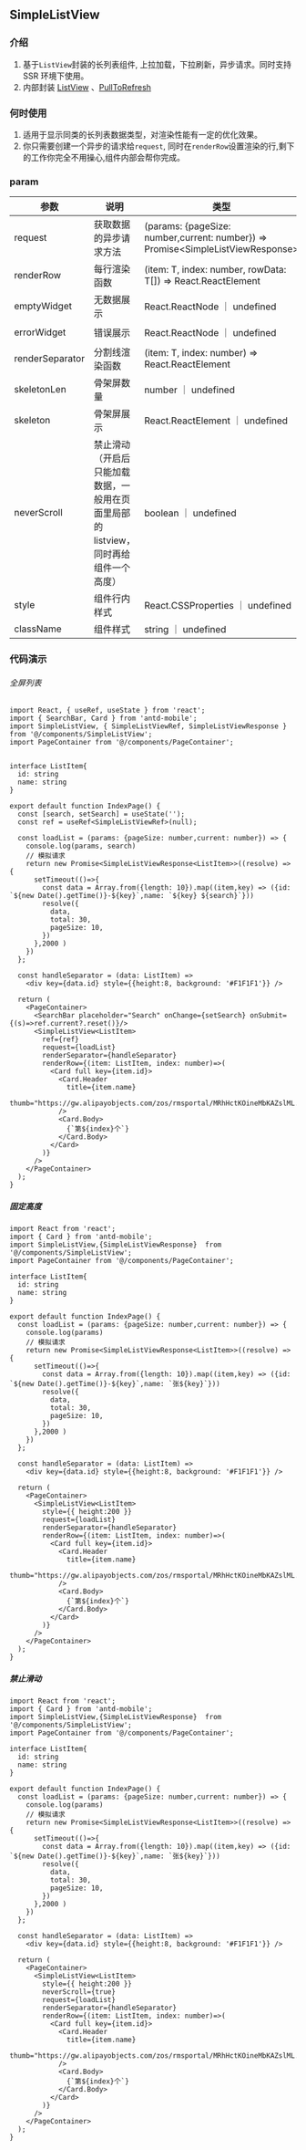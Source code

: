 ## SimpleListView

### 介绍

1. 基于`ListView`封装的长列表组件, 上拉加载，下拉刷新，异步请求。同时支持 SSR 环境下使用。
2. 内部封装 [ListView](https://mobile.ant.design/components/list-view-cn/#components-list-view-demo-basic) 、[PullToRefresh](https://mobile.ant.design/components/pull-to-refresh-cn/)

### 何时使用

1. 适用于显示同类的长列表数据类型，对渲染性能有一定的优化效果。
2. 你只需要创建一个异步的请求给`request`, 同时在`renderRow`设置渲染的行,剩下的工作你完全不用操心,组件内部会帮你完成。


### param

| 参数              | 说明                       | 类型                                          | 默认值 |
|------------------|---------------------------|-----------------------------------------------|-------|
| request          | 获取数据的异步请求方法        |  (params: {pageSize: number,current: number}) => Promise<SimpleListViewResponse<T>> | - |
| renderRow        | 每行渲染函数                | (item: T, index: number, rowData: T[]) => React.ReactElement | -  |
| emptyWidget      | 无数据展示                  | React.ReactNode ｜ undefined                                 | `<DefaultEmptyWidget />`  |
| errorWidget      | 错误展示                   | React.ReactNode ｜ undefined                      | `<DefaultErrorWidget />`   |
| renderSeparator  | 分割线渲染函数              | (item: T, index: number) => React.ReactElement | `<DefaultSeparator />`  |
| skeletonLen      | 骨架屏数量                 | number ｜ undefined  | 10
| skeleton         | 骨架屏展示                 | React.ReactElement ｜ undefined  | `<DefaultSkeleton />`
| neverScroll      | 禁止滑动（开启后只能加载数据，一般用在页面里局部的listview，同时再给组件一个高度） | boolean ｜ undefined  | false
| style            | 组件行内样式 | React.CSSProperties ｜ undefined  | undefined
| className        | 组件样式 | string ｜ undefined  | undefined

### 代码演示

###### 全屏列表
```tsx
import React, { useRef, useState } from 'react';
import { SearchBar, Card } from 'antd-mobile';
import SimpleListView, { SimpleListViewRef, SimpleListViewResponse } from '@/components/SimpleListView';
import PageContainer from '@/components/PageContainer';


interface ListItem{
  id: string
  name: string
}

export default function IndexPage() {
  const [search, setSearch] = useState('');
  const ref = useRef<SimpleListViewRef>(null);

  const loadList = (params: {pageSize: number,current: number}) => {
    console.log(params, search)
    // 模拟请求
    return new Promise<SimpleListViewResponse<ListItem>>((resolve) => {
      setTimeout(()=>{
        const data = Array.from({length: 10}).map((item,key) => ({id: `${new Date().getTime()}-${key}`,name: `${key} ${search}`}))
        resolve({
          data,
          total: 30,
          pageSize: 10,
        })
      },2000 )
    })
  };

  const handleSeparator = (data: ListItem) =>
    <div key={data.id} style={{height:8, background: '#F1F1F1'}} />

  return (
    <PageContainer>
      <SearchBar placeholder="Search" onChange={setSearch} onSubmit={(s)=>ref.current?.reset()}/>
      <SimpleListView<ListItem>
        ref={ref}
        request={loadList}
        renderSeparator={handleSeparator}
        renderRow={(item: ListItem, index: number)=>(
          <Card full key={item.id}>
            <Card.Header
              title={item.name}
              thumb="https://gw.alipayobjects.com/zos/rmsportal/MRhHctKOineMbKAZslML.jpg"
            />
            <Card.Body>
              {`第${index}个`}
            </Card.Body>
          </Card>
        )}
      />
    </PageContainer>
  );
}
```

##### 固定高度
```tsx
import React from 'react';
import { Card } from 'antd-mobile';
import SimpleListView,{SimpleListViewResponse}  from '@/components/SimpleListView';
import PageContainer from '@/components/PageContainer';

interface ListItem{
  id: string
  name: string
}

export default function IndexPage() {
  const loadList = (params: {pageSize: number,current: number}) => {
    console.log(params)
    // 模拟请求
    return new Promise<SimpleListViewResponse<ListItem>>((resolve) => {
      setTimeout(()=>{
        const data = Array.from({length: 10}).map((item,key) => ({id: `${new Date().getTime()}-${key}`,name: `张${key}`}))
        resolve({
          data,
          total: 30,
          pageSize: 10,
        })
      },2000 )
    })
  };

  const handleSeparator = (data: ListItem) =>
    <div key={data.id} style={{height:8, background: '#F1F1F1'}} />

  return (
    <PageContainer>
      <SimpleListView<ListItem>
        style={{ height:200 }}
        request={loadList}
        renderSeparator={handleSeparator}
        renderRow={(item: ListItem, index: number)=>(
          <Card full key={item.id}>
            <Card.Header
              title={item.name}
              thumb="https://gw.alipayobjects.com/zos/rmsportal/MRhHctKOineMbKAZslML.jpg"
            />
            <Card.Body>
              {`第${index}个`}
            </Card.Body>
          </Card>
        )}
      />
    </PageContainer>
  );
}

```



##### 禁止滑动
```tsx
import React from 'react';
import { Card } from 'antd-mobile';
import SimpleListView,{SimpleListViewResponse}  from '@/components/SimpleListView';
import PageContainer from '@/components/PageContainer';

interface ListItem{
  id: string
  name: string
}

export default function IndexPage() {
  const loadList = (params: {pageSize: number,current: number}) => {
    console.log(params)
    // 模拟请求
    return new Promise<SimpleListViewResponse<ListItem>>((resolve) => {
      setTimeout(()=>{
        const data = Array.from({length: 10}).map((item,key) => ({id: `${new Date().getTime()}-${key}`,name: `张${key}`}))
        resolve({
          data,
          total: 30,
          pageSize: 10,
        })
      },2000 )
    })
  };

  const handleSeparator = (data: ListItem) =>
    <div key={data.id} style={{height:8, background: '#F1F1F1'}} />

  return (
    <PageContainer>
      <SimpleListView<ListItem>
        style={{ height:200 }}
        neverScroll={true}
        request={loadList}
        renderSeparator={handleSeparator}
        renderRow={(item: ListItem, index: number)=>(
          <Card full key={item.id}>
            <Card.Header
              title={item.name}
              thumb="https://gw.alipayobjects.com/zos/rmsportal/MRhHctKOineMbKAZslML.jpg"
            />
            <Card.Body>
              {`第${index}个`}
            </Card.Body>
          </Card>
        )}
      />
    </PageContainer>
  );
}

```
